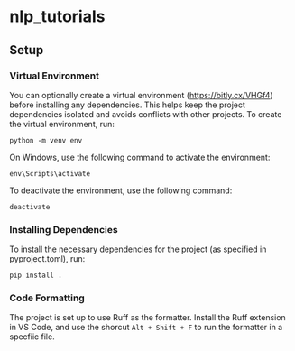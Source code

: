 # nlp_tutorials
## Setup
### Virtual Environment
You can optionally create a virtual environment (https://bitly.cx/VHGf4)  before installing any dependencies. This helps keep the project dependencies isolated and avoids conflicts with other projects. To create the virtual environment, run:
```
python -m venv env
```
On Windows, use the following command to activate the environment:
```
env\Scripts\activate
```
To deactivate the environment, use the following command:
```
deactivate
```
### Installing Dependencies
To install the necessary dependencies for the project (as specified in pyproject.toml), run:
```
pip install .
```
### Code Formatting
The project is set up to use Ruff as the formatter. Install the Ruff extension in VS Code, and use the shorcut `Alt + Shift + F` to run the formatter in a specfiic file.
